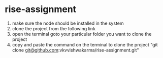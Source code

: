 # rise-assignment
1. make sure the node should be installed in the system
1. clone the project from the following link
1. open the terminal goto your particular folder you want to clone the project
1. copy and paste the command on the terminal to clone the project "git clone git@github.com:vkvvishwakarma/rise-assignment.git"